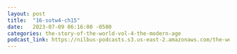 ```yaml
---
layout: post
title:  "16-sotw4-ch15"
date:   2023-07-09 06:16:00 -0500
categories: the-story-of-the-world-vol-4-the-modern-age
podcast_link: https://nilbus-podcasts.s3.us-east-2.amazonaws.com/the-well-trained-mind/The%20Story%20of%20the%20World%20Vol.%204%20The%20Modern%20Age/16-sotw4-ch15.mp3
---
```

